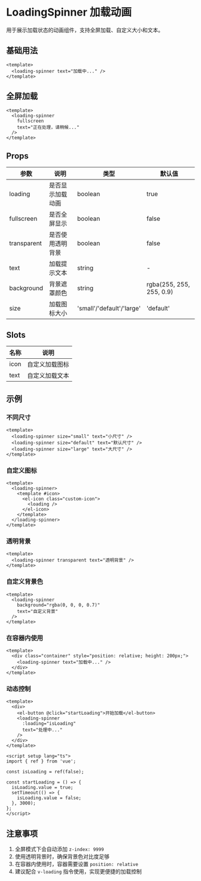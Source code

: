 # LoadingSpinner 加载动画

用于展示加载状态的动画组件，支持全屏加载、自定义大小和文本。

## 基础用法

```vue
<template>
  <loading-spinner text="加载中..." />
</template>
```

## 全屏加载

```vue
<template>
  <loading-spinner
    fullscreen
    text="正在处理，请稍候..."
  />
</template>
```

## Props

| 参数 | 说明 | 类型 | 默认值 |
|------|------|------|--------|
| loading | 是否显示加载动画 | boolean | true |
| fullscreen | 是否全屏显示 | boolean | false |
| transparent | 是否使用透明背景 | boolean | false |
| text | 加载提示文本 | string | - |
| background | 背景遮罩颜色 | string | rgba(255, 255, 255, 0.9) |
| size | 加载图标大小 | 'small'/'default'/'large' | 'default' |

## Slots

| 名称 | 说明 |
|------|------|
| icon | 自定义加载图标 |
| text | 自定义加载文本 |

## 示例

### 不同尺寸

```vue
<template>
  <loading-spinner size="small" text="小尺寸" />
  <loading-spinner size="default" text="默认尺寸" />
  <loading-spinner size="large" text="大尺寸" />
</template>
```

### 自定义图标

```vue
<template>
  <loading-spinner>
    <template #icon>
      <el-icon class="custom-icon">
        <loading />
      </el-icon>
    </template>
  </loading-spinner>
</template>
```

### 透明背景

```vue
<template>
  <loading-spinner transparent text="透明背景" />
</template>
```

### 自定义背景色

```vue
<template>
  <loading-spinner
    background="rgba(0, 0, 0, 0.7)"
    text="自定义背景"
  />
</template>
```

### 在容器内使用

```vue
<template>
  <div class="container" style="position: relative; height: 200px;">
    <loading-spinner text="加载中..." />
  </div>
</template>
```

### 动态控制

```vue
<template>
  <div>
    <el-button @click="startLoading">开始加载</el-button>
    <loading-spinner
      :loading="isLoading"
      text="处理中..."
    />
  </div>
</template>

<script setup lang="ts">
import { ref } from 'vue';

const isLoading = ref(false);

const startLoading = () => {
  isLoading.value = true;
  setTimeout(() => {
    isLoading.value = false;
  }, 3000);
};
</script>
```

## 注意事项

1. 全屏模式下会自动添加 `z-index: 9999`
2. 使用透明背景时，确保背景色对比度足够
3. 在容器内使用时，容器需要设置 `position: relative`
4. 建议配合 `v-loading` 指令使用，实现更便捷的加载控制 